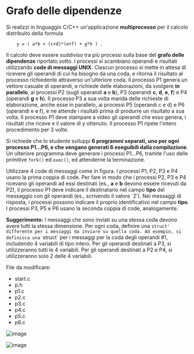 Grafo delle dipendenze
======================

Si realizzi in linguaggio C/C++ un'applicazione **multiprocesso** per il
calcolo distribuito della formula

        y = ( a*b + (c+d)*(e+f) + g*h ) .

Il calcolo deve essere suddiviso tra più processi sulla base del **grafo
delle dipendenze** riportato sotto. I processi si scambiano operandi e
risultati utilizzando **code di messaggi UNIX**. Ciascun processo si
mette in attesa di ricevere gli operandi di cui ha bisogno da una coda,
e ritorna il risultato al processo richiedente attraverso un'ulteriore
coda. Il processo P1 genera un vettore casuale di operandi, e richiede
delle elaborazioni, da svolgere **in parallelo**, ai processi P2 (sugli
operandi **a** e **b**), P3 (operandi **c**, **d**, **e**, **f**) e P4
(operandi **g** e **h**). Il processo P3 a sua volta manda delle
richieste di elaborazione, anche esse in parallelo, ai processi P5
(operandi c e d) e P6 (operandi e e f), e ne attende i risultati prima
di produrre un risultato a sua volta. Il processo P1 deve stampare a
video gli operandi che esso genera, i risultati che riceve e il valore
di y ottenuto. Il processo P1 ripete l'intero procedimento per 3 volte.

Si richiede che lo studente sviluppi **6 programmi separati, uno
per ogni processo P1\...P6, e che vengano generati 6 eseguibili dalla
compilazione**. Un ulteriore programma deve generare i processi
P1\...P6, tramite l'uso delle primitive `fork()` ed `exec()`, ed
attenderne la terminazione.

Utilizzare 4 code di messaggi come in figura. I processi P1, P2, P3 e P4
usano la prima coppia di code. Per fare in modo che i processi P2, P3 e P4
ricevano gli operandi ad essi destinati (es., **a** e **b** devono essere
ricevuti da P2), il processo P1 deve indicare il destinatario nel campo **tipo**
del messaggio con gli operandi (es., scrivendo il valore `2').
Nei messaggi di risposta, i processi possono indicare il proprio identificativo
nel campo **tipo**. I processi P3, P5 e P6 usano la seconda coppia di code, analogamente.

**Suggerimento:** I messaggi che sono inviati su una stessa coda devono avere
tutti la stessa dimensione. Per ogni coda, definire una `struct' differente per
i messaggi da inviare su quella coda. Ad esempio, si definisca una `struct` per
i messaggi per la coda degli operandi \#1, includendo 4 variabili di tipo intero. 
Per gli operandi destinati a P3, si utilizzeranno tutti le 4 variabili. Per gli
operandi destinati a P2 e P4, si utilizzeranno solo 2 delle 4 variabili. 

File da modificare:
- start.c
- p.h
- p1.c
- p2.c
- p3.c
- p4.c
- p5.c
- p6.c


![image](https://github.com/rnatella/esercizi_linux/blob/master/images/ambiente_locale/code_messaggi/grafo_delle_dipendenze.png)

![image](https://github.com/rnatella/esercizi_linux/blob/master/images/ambiente_locale/code_messaggi/grafo_delle_dipendenze_code.png)
